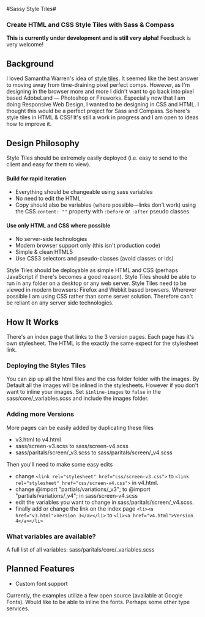 #Sassy Style Tiles#
### Create HTML and CSS Style Tiles with Sass & Compass ###
**This is currently under development and is still very alpha!** Feedback is very welcome!

## Background ##
I loved Samantha Warren's idea of [style tiles](http://styletil.es/). It seemed like the best answer to moving away from time-draining pixel perfect comps. However, as I'm designing in the browser more and more I didn't want to go back into pixel based AdobeLand — Photoshop or Fireworks. Especially now that I am doing Responsive Web Design, I wanted to be designing in CSS and HTML. I thought this would be a perfect project for Sass and Compass. So here's style tiles in HTML & CSS! It's still a work in progress and I am open to ideas how to improve it.

## Design Philosophy ##
Style Tiles should be extremely easily deployed (i.e. easy to send to the client and easy for them to view). 

#### Build for rapid iteration ####

+ Everything should be changeable using sass variables
+ No need to edit the HTML
+ Copy should also be variables (where possible—links don't work)  using the CSS `content: ""` property with  `:before` or `:after` pseudo classes 

#### Use only HTML and CSS where possible ####

+ No server-side technologies
+ Modern browser support only (this isn't production code)
+ Simple & clean HTML5
+ Use CSS3 selectors and pseudo-classes (avoid classes or ids)

Style Tiles should be deployable as simple HTML and CSS (perhaps JavaScript if there's becomes a good reason). Style Tiles should be able to run in any folder on a desktop or any web server. Style Tiles need to be viewed in modern browsers: Firefox and Webkit based browsers. Wherever possible I am using CSS rather than some server solution. Therefore can't be reliant on any server side technologies.

## How It Works ##
There's an index page that links to the 3 version pages. Each page has it's own stylesheet. The HTML is the exactly the same expect for the stylesheet link.

### Deploying the Styles Tiles ###
You can zip up all the html files and the css folder folder with the images. By Default all the images will be inlined in the stylesheets. However if you don't want to inline your images. Set `$inline-images` to `false` in the sass/core/\_variables.scss and include the images folder.
 
### Adding more Versions ###
More pages can be easily added by duplicating these files

+ v3.html to v4.html
+ sass/screen-v3.scss to sass/screen-v4.scss
+ sass/paritals/screen/\_v3.scss to sass/paritals/screen/\_v4.scss

Then you'll need to make some easy edits

+ change `<link rel="stylesheet" href="css/screen-v3.css">` to
`<link rel="stylesheet" href="css/screen-v4.css">` in v4.html.
+ change 
@import "partials/variations/\_v3"; to @import "partials/variations/\_v4"; in sass/screen-v4.scss
+ edit the variables you want to change in sass/paritals/screen/\_v4.scss.
+ finally add or change the link on the index page `<li><a href="v3.html">Version 3</a></li>` to `<li><a href="v4.html">Version 4</a></li>`

### What variables are available? ###
A full list of all variables:
sass/paritals/core/\_variables.scss

## Planned Features ##

+ Custom font support

Currently, the examples utilize a few open source (available at Google Fonts). Would like to be able to inline the fonts. Perhaps some other type services.
 